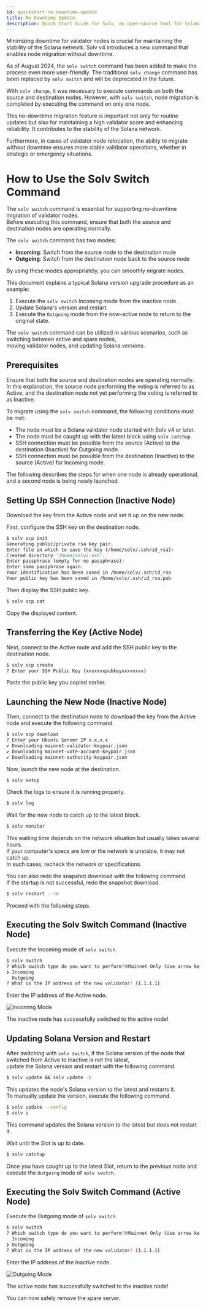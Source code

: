 ```yaml
---
id: quickstart-no-downtime-update
title: No Downtime Update
description: Quick Start Guide for Solv, an open-source tool for Solana validators - No Downtime Update
---
```


Minimizing downtime for validator nodes is crucial for maintaining the stability of the Solana network. Solv v4 introduces a new command that enables node migration without downtime.

As of August 2024, the `solv switch` command has been added to make the process even more user-friendly. The traditional `solv change` command has been replaced by `solv switch` and will be deprecated in the future.

With `solv change`, it was necessary to execute commands on both the source and destination nodes. However, with `solv switch`, node migration is completed by executing the command on only one node.

This no-downtime migration feature is important not only for routine updates but also for maintaining a high validator score and enhancing reliability. It contributes to the stability of the Solana network.

Furthermore, in cases of validator node relocation, the ability to migrate without downtime ensures more stable validator operations, whether in strategic or emergency situations.

# How to Use the Solv Switch Command

The `solv switch` command is essential for supporting no-downtime migration of validator nodes.  
Before executing this command, ensure that both the source and destination nodes are operating normally.

The `solv switch` command has two modes:

- **Incoming**: Switch from the source node to the destination node
- **Outgoing**: Switch from the destination node back to the source node

By using these modes appropriately, you can smoothly migrate nodes.

This document explains a typical Solana version upgrade procedure as an example:

1. Execute the `solv switch` Incoming mode from the inactive node.
2. Update Solana's version and restart.
3. Execute the `Outgoing` mode from the now-active node to return to the original state.

The `solv switch` command can be utilized in various scenarios, such as switching between active and spare nodes,  
moving validator nodes, and updating Solana versions.

## Prerequisites

Ensure that both the source and destination nodes are operating normally.  
In this explanation, the source node performing the voting is referred to as Active, and the destination node not yet performing the voting is referred to as Inactive.

To migrate using the `solv switch` command, the following conditions must be met:

- The node must be a Solana validator node started with Solv v4 or later.
- The node must be caught up with the latest block using `solv catchup`.
- SSH connection must be possible from the source (Active) to the destination (Inactive) for Outgoing mode.
- SSH connection must be possible from the destination (Inactive) to the source (Active) for Incoming mode.

The following describes the steps for when one node is already operational, and a second node is being newly launched.

## Setting Up SSH Connection (Inactive Node)

Download the key from the Active node and set it up on the new node.

First, configure the SSH key on the destination node.

```bash
$ solv scp init
Generating public/private rsa key pair.
Enter file in which to save the key (/home/solv/.ssh/id_rsa):
Created directory '/home/solv/.ssh'.
Enter passphrase (empty for no passphrase):
Enter same passphrase again:
Your identification has been saved in /home/solv/.ssh/id_rsa
Your public key has been saved in /home/solv/.ssh/id_rsa.pub
```

Then display the SSH public key.

```bash
$ solv scp cat
```

Copy the displayed content.

## Transferring the Key (Active Node)

Next, connect to the Active node and add the SSH public key to the destination node.

```bash
$ solv scp create
? Enter your SSH Public Key (xxxxxxxpubkeyxxxxxxxx)
```

Paste the public key you copied earlier.

## Launching the New Node (Inactive Node)

Then, connect to the destination node to download the key from the Active node and execute the following command.

```bash
$ solv scp download
? Enter your Ubuntu Server IP x.x.x.x
✔︎ Downloading mainnet-validator-keypair.json
✔︎ Downloading mainnet-vote-account-keypair.json
✔︎ Downloading mainnet-authority-keypair.json
```

Now, launch the new node at the destination.

```bash
$ solv setup
```

Check the logs to ensure it is running properly.

```bash
$ solv log
```

Wait for the new node to catch up to the latest block.

```bash
$ solv monitor
```

This waiting time depends on the network situation but usually takes several hours.  
If your computer's specs are low or the network is unstable, it may not catch up.  
In such cases, recheck the network or specifications.

You can also redo the snapshot download with the following command.  
If the startup is not successful, redo the snapshot download.

```bash
$ solv restart --rm
```

Proceed with the following steps.

## Executing the Solv Switch Command (Inactive Node)

Execute the Incoming mode of `solv switch`.

```bash
$ solv switch
? Which switch type do you want to perform?※Mainnet Only (Use arrow keys)
❯ Incoming
  Outgoing
? What is the IP address of the new validator? (1.1.1.1)
```

Enter the IP address of the Active node.

![Incoming Mode](https://storage.googleapis.com/epics-bucket/solv/assets/switch/solv-switch-incoming.png)

The inactive node has successfully switched to the active node!

## Updating Solana Version and Restart

After switching with `solv switch`, if the Solana version of the node that switched from Active to Inactive is not the latest,  
update the Solana version and restart with the following command.

```bash
$ solv update && solv update -b
```

This updates the node's Solana version to the latest and restarts it.  
To manually update the version, execute the following command.

```bash
$ solv update --config
$ solv i
```

This command updates the Solana version to the latest but does not restart it.

Wait until the Slot is up to date.

```bash
$ solv catchup
```

Once you have caught up to the latest Slot, return to the previous node and execute the `Outgoing` mode of `solv switch`.

## Executing the Solv Switch Command (Active Node)

Execute the Outgoing mode of `solv switch`.

```bash
$ solv switch
? Which switch type do you want to perform?※Mainnet Only (Use arrow keys)
  Incoming
❯ Outgoing
? What is the IP address of the new validator? (1.1.1.1)
```

Enter the IP address of the Inactive node.

![Outgoing Mode](https://storage.googleapis.com/epics-bucket/solv/assets/switch/solv-switch-outgoing.png)

The active node has successfully switched to the inactive node!

You can now safely remove the spare server.
